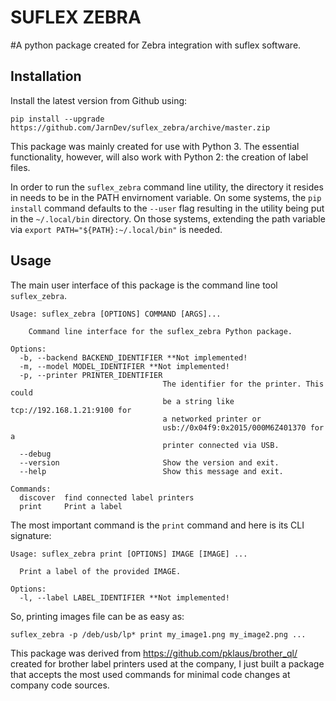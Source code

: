 # SUFLEX ZEBRA

#A python package created for Zebra integration with suflex software.

## Installation


Install the latest version from Github using:

    pip install --upgrade https://github.com/JarnDev/suflex_zebra/archive/master.zip

This package was mainly created for use with Python 3.
The essential functionality, however, will also work with Python 2: the creation of label files.

In order to run the `suflex_zebra` command line utility, the directory it resides in
needs to be in the PATH envirnoment variable.
On some systems, the `pip install` command defaults to the `--user` flag resulting in the utility
being put in the `~/.local/bin` directory.
On those systems, extending the path variable via `export PATH="${PATH}:~/.local/bin"` is needed.

## Usage

The main user interface of this package is the command line tool `suflex_zebra`.

    Usage: suflex_zebra [OPTIONS] COMMAND [ARGS]...
    
        Command line interface for the suflex_zebra Python package.
    
    Options:
      -b, --backend BACKEND_IDENTIFIER **Not implemented!
      -m, --model MODEL_IDENTIFIER **Not implemented!
      -p, --printer PRINTER_IDENTIFIER
                                      The identifier for the printer. This could
                                      be a string like tcp://192.168.1.21:9100 for
                                      a networked printer or
                                      usb://0x04f9:0x2015/000M6Z401370 for a
                                      printer connected via USB.
      --debug
      --version                       Show the version and exit.
      --help                          Show this message and exit.
    
    Commands:
      discover  find connected label printers
      print     Print a label

The most important command is the `print` command and here is its CLI signature:

    Usage: suflex_zebra print [OPTIONS] IMAGE [IMAGE] ...
    
      Print a label of the provided IMAGE.
    
    Options:
      -l, --label LABEL_IDENTIFIER **Not implemented!

So, printing images file can be as easy as:

    suflex_zebra -p /deb/usb/lp* print my_image1.png my_image2.png ...



This package was derived from https://github.com/pklaus/brother_ql/ created for brother label printers used at the company, I just built a package that accepts the most used commands for minimal code changes at company code sources.